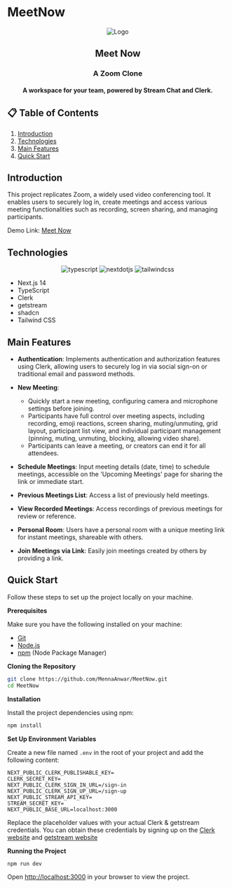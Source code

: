 # MeetNow


<div align="center">

![Logo](https://github.com/MennaAnwar/MeetNow/assets/79084467/21137323-1760-43b1-abee-52b37538d541)

  <h2 align="center">Meet Now</h2>



  <h3 align="center">A Zoom Clone</h3>
  <h4 align="center"> A workspace for your team, powered by Stream Chat and Clerk.</h4>


</div>

## 📋 <a name="table">Table of Contents</a>

1.  [Introduction](#introduction)
2.  [Technologies](#Technologies)
3.  [Main Features](#main-features)
4.  [Quick Start](#quick-start)


## <a name="introduction">Introduction</a>

This project replicates Zoom, a widely used video conferencing tool. It enables users to securely log in, create meetings and access various meeting functionalities such as recording, screen sharing, and managing participants.


Demo Link: [Meet Now]([https://meet-7i4gcvzos-mennaanwars-projects.vercel.app/](https://meet-now-ruby.vercel.app/sign-in?redirect_url=https%3A%2F%2Fmeet-now-ruby.vercel.app%2F))



## <a name="Technologies">Technologies</a>

  <div align="center">
    <img src="https://img.shields.io/badge/-TypeScript-black?style=for-the-badge&logoColor=white&logo=typescript&color=3178C6" alt="typescript" />
    <img src="https://img.shields.io/badge/-Next_JS-black?style=for-the-badge&logoColor=white&logo=nextdotjs&color=000000" alt="nextdotjs" />
    <img src="https://img.shields.io/badge/-Tailwind_CSS-black?style=for-the-badge&logoColor=white&logo=tailwindcss&color=06B6D4" alt="tailwindcss" />
  </div>

- Next.js 14
- TypeScript
- Clerk
- getstream
- shadcn
- Tailwind CSS

## <a name="main-features">Main Features</a>


* **Authentication**: Implements authentication and authorization features using Clerk, allowing users to securely log in via social sign-on or traditional email and password methods.

* **New Meeting**:
  * Quickly start a new meeting, configuring camera and microphone settings before joining.
  * Participants have full control over meeting aspects, including recording, emoji reactions, screen sharing, muting/unmuting, grid layout, participant list view, and individual participant management (pinning, muting, unmuting, blocking, allowing video share).
  * Participants can leave a meeting, or creators can end it for all attendees.

* **Schedule Meetings**: Input meeting details (date, time) to schedule meetings, accessible on the 'Upcoming Meetings' page for sharing the link or immediate start.

* **Previous Meetings List**: Access a list of previously held meetings.

* **View Recorded Meetings**: Access recordings of previous meetings for review or reference.

* **Personal Room**: Users have a personal room with a unique meeting link for instant meetings, shareable with others.

* **Join Meetings via Link**: Easily join meetings created by others by providing a link.

## <a name="quick-start">Quick Start</a>

Follow these steps to set up the project locally on your machine.

**Prerequisites**

Make sure you have the following installed on your machine:

- [Git](https://git-scm.com/)
- [Node.js](https://nodejs.org/en)
- [npm](https://www.npmjs.com/) (Node Package Manager)

**Cloning the Repository**

```bash
git clone https://github.com/MennaAnwar/MeetNow.git
cd MeetNow
```

**Installation**

Install the project dependencies using npm:

```bash
npm install
```

**Set Up Environment Variables**

Create a new file named `.env` in the root of your project and add the following content:

```env
NEXT_PUBLIC_CLERK_PUBLISHABLE_KEY=
CLERK_SECRET_KEY=
NEXT_PUBLIC_CLERK_SIGN_IN_URL=/sign-in
NEXT_PUBLIC_CLERK_SIGN_UP_URL=/sign-up
NEXT_PUBLIC_STREAM_API_KEY=
STREAM_SECRET_KEY=
NEXT_PUBLIC_BASE_URL=localhost:3000
```

Replace the placeholder values with your actual Clerk & getstream credentials. You can obtain these credentials by signing up on the [Clerk website](https://clerk.com/) and [getstream website](https://getstream.io/)

**Running the Project**

```bash
npm run dev
```

Open [http://localhost:3000](http://localhost:3000) in your browser to view the project.


